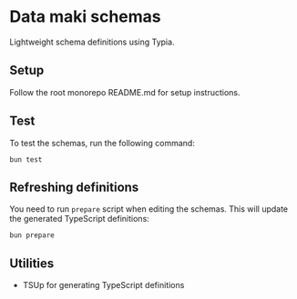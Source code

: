 # Data maki schemas

Lightweight schema definitions using Typia.

## Setup

Follow the root monorepo README.md for setup instructions.

## Test

To test the schemas, run the following command:

```
bun test
```

## Refreshing definitions

You need to run `prepare` script when editing the schemas. This will update the generated TypeScript definitions:

```
bun prepare
```

## Utilities

- TSUp for generating TypeScript definitions
